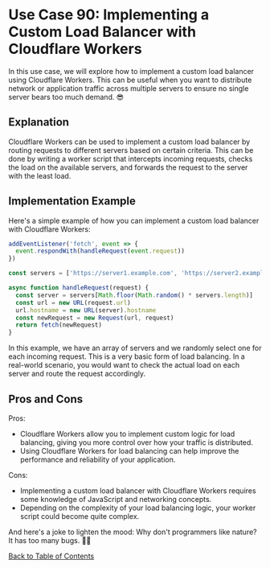 # Use Case 90: Implementing a Custom Load Balancer with Cloudflare Workers

In this use case, we will explore how to implement a custom load balancer using Cloudflare Workers. This can be useful when you want to distribute network or application traffic across multiple servers to ensure no single server bears too much demand. 😎

## Explanation

Cloudflare Workers can be used to implement a custom load balancer by routing requests to different servers based on certain criteria. This can be done by writing a worker script that intercepts incoming requests, checks the load on the available servers, and forwards the request to the server with the least load.

## Implementation Example

Here's a simple example of how you can implement a custom load balancer with Cloudflare Workers:

```javascript
addEventListener('fetch', event => {
  event.respondWith(handleRequest(event.request))
})

const servers = ['https://server1.example.com', 'https://server2.example.com', 'https://server3.example.com']

async function handleRequest(request) {
  const server = servers[Math.floor(Math.random() * servers.length)]
  const url = new URL(request.url)
  url.hostname = new URL(server).hostname
  const newRequest = new Request(url, request)
  return fetch(newRequest)
}
```

In this example, we have an array of servers and we randomly select one for each incoming request. This is a very basic form of load balancing. In a real-world scenario, you would want to check the actual load on each server and route the request accordingly.

## Pros and Cons

Pros:
- Cloudflare Workers allow you to implement custom logic for load balancing, giving you more control over how your traffic is distributed.
- Using Cloudflare Workers for load balancing can help improve the performance and reliability of your application.

Cons:
- Implementing a custom load balancer with Cloudflare Workers requires some knowledge of JavaScript and networking concepts.
- Depending on the complexity of your load balancing logic, your worker script could become quite complex.

And here's a joke to lighten the mood: Why don't programmers like nature? It has too many bugs. 🐞😂

[Back to Table of Contents](../table_of_contents.md)